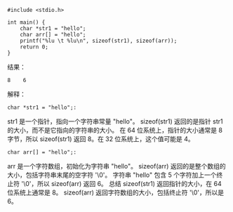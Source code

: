 ```
#include <stdio.h>

int main() {
    char *str1 = "hello";  
    char arr[] = "hello";
    printf("%lu \t %lu\n", sizeof(str1), sizeof(arr));
    return 0;
}
```
结果：
```
8    6
```

解释：

```
char *str1 = "hello";:
```

str1 是一个指针，指向一个字符串常量 "hello"。
sizeof(str1) 返回的是指针 str1 的大小，而不是它指向的字符串的大小。
在 64 位系统上，指针的大小通常是 8 字节，所以 sizeof(str1) 返回 8。在 32 位系统上，这个值可能是 4。

```
char arr[] = "hello";:
```

arr 是一个字符数组，初始化为字符串 "hello"。
sizeof(arr) 返回的是整个数组的大小，包括字符串末尾的空字符 '\0'。
字符串 "hello" 包含 5 个字符加上一个终止符 '\0'，所以 sizeof(arr) 返回 6。
总结
sizeof(str1) 返回指针的大小，在 64 位系统上通常是 8。
sizeof(arr) 返回字符数组的大小，包括终止符 '\0'，所以是 6。